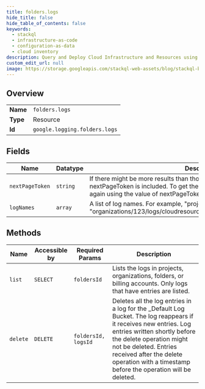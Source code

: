 ```yaml
---
title: folders.logs
hide_title: false
hide_table_of_contents: false
keywords:
  - stackql
  - infrastructure-as-code
  - configuration-as-data
  - cloud inventory
description: Query and Deploy Cloud Infrastructure and Resources using SQL
custom_edit_url: null
image: https://storage.googleapis.com/stackql-web-assets/blog/stackql-blog-post-featured-image.png
---
```

  
    

## Overview
<table><tbody>
<tr><td><b>Name</b></td><td><code>folders.logs</code></td></tr>
<tr><td><b>Type</b></td><td>Resource</td></tr>
<tr><td><b>Id</b></td><td><code>google.logging.folders.logs</code></td></tr>
</tbody></table>

## Fields
| Name | Datatype | Description |
| ---- | -------- | ----------- |
| `nextPageToken` | `string` | If there might be more results than those appearing in this response, then nextPageToken is included. To get the next set of results, call this method again using the value of nextPageToken as pageToken. |
| `logNames` | `array` | A list of log names. For example, "projects/my-project/logs/syslog" or "organizations/123/logs/cloudresourcemanager.googleapis.com%2Factivity". |
## Methods
| Name | Accessible by | Required Params | Description |
| ---- | ------------- | --------------- | ----------- |
| `list` | `SELECT` | `foldersId` | Lists the logs in projects, organizations, folders, or billing accounts. Only logs that have entries are listed. |
| `delete` | `DELETE` | `foldersId, logsId` | Deletes all the log entries in a log for the _Default Log Bucket. The log reappears if it receives new entries. Log entries written shortly before the delete operation might not be deleted. Entries received after the delete operation with a timestamp before the operation will be deleted. |

